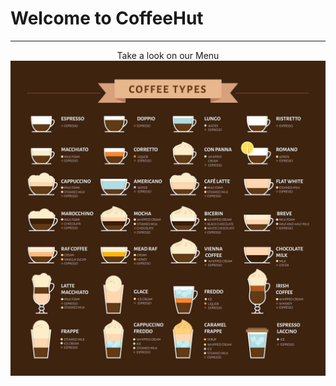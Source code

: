 # Welcome to CoffeeHut #
--------------------------------------------------------------
<div align="center">Take a look on our Menu</div>
   <img src="https://github.com/Moh2399/CoffeeHut_Frontend/blob/main/images/Coffee_menu.jpg?raw=true">